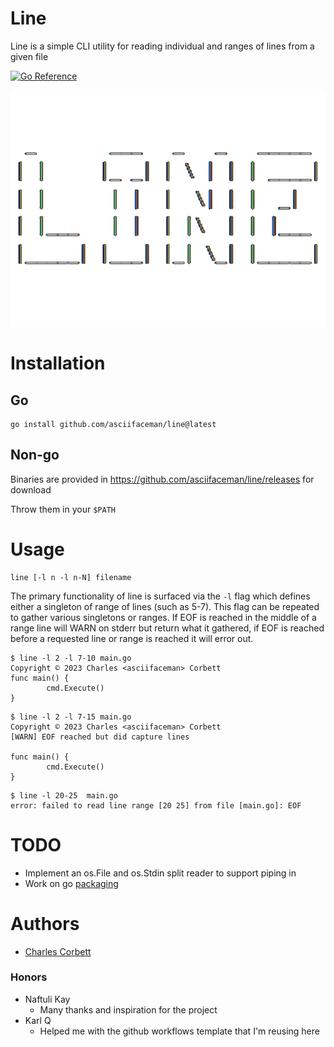 # Line

Line is a simple CLI utility for reading individual and ranges of lines from
a given file

[![Go Reference](https://pkg.go.dev/badge/github.com/asciifaceman/line.svg)](https://pkg.go.dev/github.com/asciifaceman/line)

![line logo](line.png)

# Installation

## Go

```
go install github.com/asciifaceman/line@latest
```

## Non-go

Binaries are provided in https://github.com/asciifaceman/line/releases for download

Throw them in your `$PATH`

# Usage

```
line [-l n -l n-N] filename
```

The primary functionality of line is surfaced via the `-l` flag which defines 
either a singleton of range of lines (such as 5-7). This flag can be repeated
to gather various singletons or ranges. If EOF is reached in the middle of a range line will WARN on stderr but return what it gathered, if EOF is reached before a requested line or range is reached it will error out.

```
$ line -l 2 -l 7-10 main.go
Copyright © 2023 Charles <asciifaceman> Corbett
func main() {
        cmd.Execute()
}
```

```
$ line -l 2 -l 7-15 main.go
Copyright © 2023 Charles <asciifaceman> Corbett
[WARN] EOF reached but did capture lines

func main() {
        cmd.Execute()
}
```

```
$ line -l 20-25  main.go
error: failed to read line range [20 25] from file [main.go]: EOF
```

# TODO

* Implement an os.File and os.Stdin split reader to support piping in
* Work on go [packaging](https://pkg.go.dev/about#adding-a-package)

# Authors

* [Charles Corbett](https://github.com/asciifaceman)

### Honors

* Naftuli Kay
    * Many thanks and inspiration for the project
* Karl Q
    * Helped me with the github workflows template that I'm reusing here
